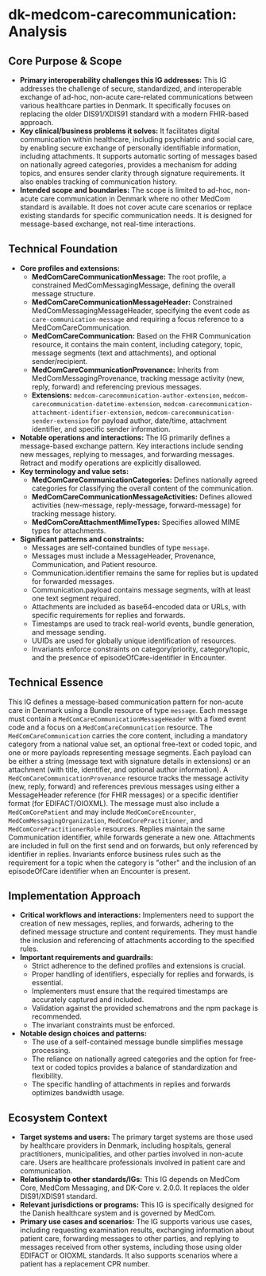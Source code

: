 # dk-medcom-carecommunication: Analysis

## Core Purpose & Scope

- **Primary interoperability challenges this IG addresses:** This IG addresses the challenge of secure, standardized, and interoperable exchange of ad-hoc, non-acute care-related communications between various healthcare parties in Denmark. It specifically focuses on replacing the older DIS91/XDIS91 standard with a modern FHIR-based approach.
- **Key clinical/business problems it solves:** It facilitates digital communication within healthcare, including psychiatric and social care, by enabling secure exchange of personally identifiable information, including attachments. It supports automatic sorting of messages based on nationally agreed categories, provides a mechanism for adding topics, and ensures sender clarity through signature requirements. It also enables tracking of communication history.
- **Intended scope and boundaries:** The scope is limited to ad-hoc, non-acute care communication in Denmark where no other MedCom standard is available. It does not cover acute care scenarios or replace existing standards for specific communication needs. It is designed for message-based exchange, not real-time interactions.

## Technical Foundation

- **Core profiles and extensions:**
    -   **MedComCareCommunicationMessage:** The root profile, a constrained MedComMessagingMessage, defining the overall message structure.
    -   **MedComCareCommunicationMessageHeader:** Constrained MedComMessagingMessageHeader, specifying the event code as `care-communication-message` and requiring a focus reference to a MedComCareCommunication.
    -   **MedComCareCommunication:** Based on the FHIR Communication resource, it contains the main content, including category, topic, message segments (text and attachments), and optional sender/recipient.
    -   **MedComCareCommunicationProvenance:** Inherits from MedComMessagingProvenance, tracking message activity (new, reply, forward) and referencing previous messages.
    -   **Extensions:** `medcom-carecommunication-author-extension`, `medcom-carecommunication-datetime-extension`, `medcom-carecommunication-attachment-identifier-extension`, `medcom-carecommunication-sender-extension` for payload author, date/time, attachment identifier, and specific sender information.
- **Notable operations and interactions:** The IG primarily defines a message-based exchange pattern. Key interactions include sending new messages, replying to messages, and forwarding messages. Retract and modify operations are explicitly disallowed.
- **Key terminology and value sets:**
    -   **MedComCareCommunicationCategories:** Defines nationally agreed categories for classifying the overall content of the communication.
    -   **MedComCareCommunicationMessageActivities:** Defines allowed activities (new-message, reply-message, forward-message) for tracking message history.
    -   **MedComCoreAttachmentMimeTypes:** Specifies allowed MIME types for attachments.
- **Significant patterns and constraints:**
    -   Messages are self-contained bundles of type `message`.
    -   Messages must include a MessageHeader, Provenance, Communication, and Patient resource.
    -   Communication.identifier remains the same for replies but is updated for forwarded messages.
    -   Communication.payload contains message segments, with at least one text segment required.
    -   Attachments are included as base64-encoded data or URLs, with specific requirements for replies and forwards.
    -   Timestamps are used to track real-world events, bundle generation, and message sending.
    -   UUIDs are used for globally unique identification of resources.
    -   Invariants enforce constraints on category/priority, category/topic, and the presence of episodeOfCare-identifier in Encounter.

## Technical Essence

This IG defines a message-based communication pattern for non-acute care in Denmark using a Bundle resource of type `message`. Each message must contain a `MedComCareCommunicationMessageHeader` with a fixed event code and a focus on a `MedComCareCommunication` resource. The `MedComCareCommunication` carries the core content, including a mandatory category from a national value set, an optional free-text or coded topic, and one or more payloads representing message segments. Each payload can be either a string (message text with signature details in extensions) or an attachment (with title, identifier, and optional author information). A `MedComCareCommunicationProvenance` resource tracks the message activity (new, reply, forward) and references previous messages using either a MessageHeader reference (for FHIR messages) or a specific identifier format (for EDIFACT/OIOXML). The message must also include a `MedComCorePatient` and may include `MedComCoreEncounter`, `MedComMessagingOrganization`, `MedComCorePractitioner`, and `MedComCorePractitionerRole` resources.  Replies maintain the same Communication identifier, while forwards generate a new one. Attachments are included in full on the first send and on forwards, but only referenced by identifier in replies. Invariants enforce business rules such as the requirement for a topic when the category is "other" and the inclusion of an episodeOfCare identifier when an Encounter is present.

## Implementation Approach

-   **Critical workflows and interactions:** Implementers need to support the creation of new messages, replies, and forwards, adhering to the defined message structure and content requirements. They must handle the inclusion and referencing of attachments according to the specified rules.
-   **Important requirements and guardrails:**
    -   Strict adherence to the defined profiles and extensions is crucial.
    -   Proper handling of identifiers, especially for replies and forwards, is essential.
    -   Implementers must ensure that the required timestamps are accurately captured and included.
    -   Validation against the provided schematrons and the npm package is recommended.
    -   The invariant constraints must be enforced.
-   **Notable design choices and patterns:**
    -   The use of a self-contained message bundle simplifies message processing.
    -   The reliance on nationally agreed categories and the option for free-text or coded topics provides a balance of standardization and flexibility.
    -   The specific handling of attachments in replies and forwards optimizes bandwidth usage.

## Ecosystem Context

-   **Target systems and users:** The primary target systems are those used by healthcare providers in Denmark, including hospitals, general practitioners, municipalities, and other parties involved in non-acute care. Users are healthcare professionals involved in patient care and communication.
-   **Relationship to other standards/IGs:** This IG depends on MedCom Core, MedCom Messaging, and DK-Core v. 2.0.0. It replaces the older DIS91/XDIS91 standard.
-   **Relevant jurisdictions or programs:** This IG is specifically designed for the Danish healthcare system and is governed by MedCom.
-   **Primary use cases and scenarios:** The IG supports various use cases, including requesting examination results, exchanging information about patient care, forwarding messages to other parties, and replying to messages received from other systems, including those using older EDIFACT or OIOXML standards. It also supports scenarios where a patient has a replacement CPR number.
